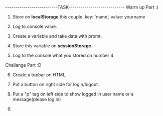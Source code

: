 --------------------------TASK----------------------------
Warm up Part :)

1. Store on **localStorage** this couple.
    key: 'name',
    value: yourname

2. Log to console value.

3. Create a variable and take data with promt.

4. Store this variable on **sessionStorage**.

5. Log to the console what you stored on number 4


Challange Part :D

6. Create a topbar on HTML.

7. Put a button on right side for login/logout.

8. Put a "p" tag on left side to show logged in user name or a message(please log in)

9. 